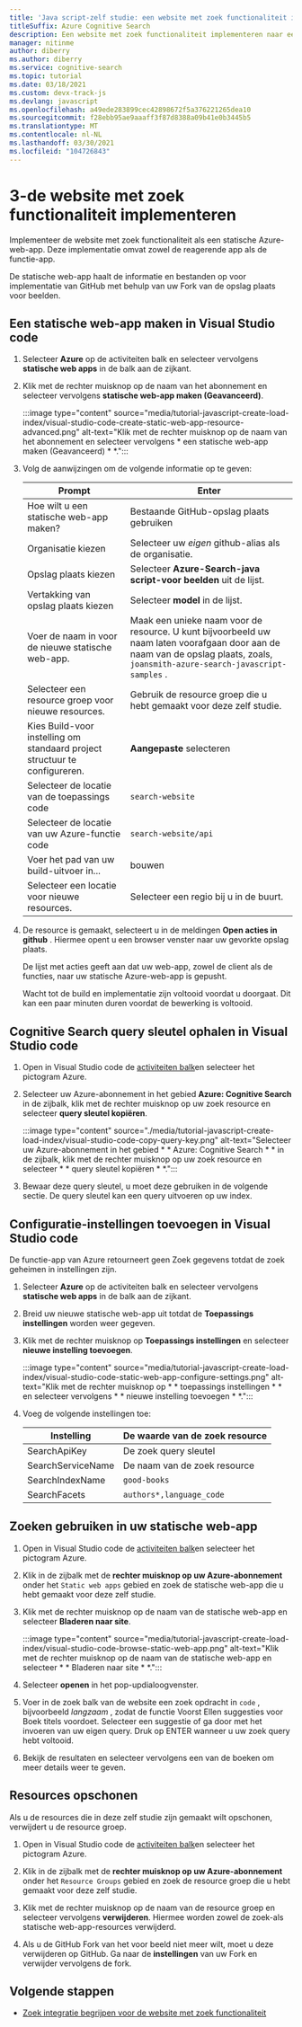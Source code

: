 ```yaml
---
title: 'Java script-zelf studie: een website met zoek functionaliteit implementeren'
titleSuffix: Azure Cognitive Search
description: Een website met zoek functionaliteit implementeren naar een statische web-app van Azure.
manager: nitinme
author: diberry
ms.author: diberry
ms.service: cognitive-search
ms.topic: tutorial
ms.date: 03/18/2021
ms.custom: devx-track-js
ms.devlang: javascript
ms.openlocfilehash: a49ede283899cec42898672f5a376221265dea10
ms.sourcegitcommit: f28ebb95ae9aaaff3f87d8388a09b41e0b3445b5
ms.translationtype: MT
ms.contentlocale: nl-NL
ms.lasthandoff: 03/30/2021
ms.locfileid: "104726843"
---
```

# <a name="3---deploy-the-search-enabled-website"></a>3-de website met zoek functionaliteit implementeren

Implementeer de website met zoek functionaliteit als een statische Azure-web-app. Deze implementatie omvat zowel de reagerende app als de functie-app.  

De statische web-app haalt de informatie en bestanden op voor implementatie van GitHub met behulp van uw Fork van de opslag plaats voor beelden.  

## <a name="create-a-static-web-app-in-visual-studio-code"></a>Een statische web-app maken in Visual Studio code

1. Selecteer **Azure** op de activiteiten balk en selecteer vervolgens **statische web apps** in de balk aan de zijkant. 
1. Klik met de rechter muisknop op de naam van het abonnement en selecteer vervolgens **statische web-app maken (Geavanceerd)**.    

    :::image type="content" source="media/tutorial-javascript-create-load-index/visual-studio-code-create-static-web-app-resource-advanced.png" alt-text="Klik met de rechter muisknop op de naam van het abonnement en selecteer vervolgens * een statische web-app maken (Geavanceerd) * *.":::

1. Volg de aanwijzingen om de volgende informatie op te geven:

    |Prompt|Enter|
    |--|--|
    |Hoe wilt u een statische web-app maken?|Bestaande GitHub-opslag plaats gebruiken|
    |Organisatie kiezen|Selecteer uw _eigen_ github-alias als de organisatie.|
    |Opslag plaats kiezen|Selecteer **Azure-Search-java script-voor beelden** uit de lijst. |
    |Vertakking van opslag plaats kiezen|Selecteer **model** in de lijst. |
    |Voer de naam in voor de nieuwe statische web-app.|Maak een unieke naam voor de resource. U kunt bijvoorbeeld uw naam laten voorafgaan door aan de naam van de opslag plaats, zoals, `joansmith-azure-search-javascript-samples` . |
    |Selecteer een resource groep voor nieuwe resources.|Gebruik de resource groep die u hebt gemaakt voor deze zelf studie.|
    |Kies Build-voor instelling om standaard project structuur te configureren.|**Aangepaste** selecteren|
    |Selecteer de locatie van de toepassings code|`search-website`|
    |Selecteer de locatie van uw Azure-functie code|`search-website/api`|
    |Voer het pad van uw build-uitvoer in...|bouwen|
    |Selecteer een locatie voor nieuwe resources.|Selecteer een regio bij u in de buurt.|

1. De resource is gemaakt, selecteert u in de meldingen **Open acties in github** . Hiermee opent u een browser venster naar uw gevorkte opslag plaats. 

    De lijst met acties geeft aan dat uw web-app, zowel de client als de functies, naar uw statische Azure-web-app is gepusht. 

    Wacht tot de build en implementatie zijn voltooid voordat u doorgaat. Dit kan een paar minuten duren voordat de bewerking is voltooid.

## <a name="get-cognitive-search-query-key-in-visual-studio-code"></a>Cognitive Search query sleutel ophalen in Visual Studio code

1. Open in Visual Studio code de [activiteiten balk](https://code.visualstudio.com/docs/getstarted/userinterface)en selecteer het pictogram Azure. 

1. Selecteer uw Azure-abonnement in het gebied **Azure: Cognitive Search** in de zijbalk, klik met de rechter muisknop op uw zoek resource en selecteer **query sleutel kopiëren**. 

    :::image type="content" source="./media/tutorial-javascript-create-load-index/visual-studio-code-copy-query-key.png" alt-text="Selecteer uw Azure-abonnement in het gebied * * Azure: Cognitive Search * * in de zijbalk, klik met de rechter muisknop op uw zoek resource en selecteer * * query sleutel kopiëren * *.":::

1. Bewaar deze query sleutel, u moet deze gebruiken in de volgende sectie. De query sleutel kan een query uitvoeren op uw index. 

## <a name="add-configuration-settings-in-visual-studio-code"></a>Configuratie-instellingen toevoegen in Visual Studio code

De functie-app van Azure retourneert geen Zoek gegevens totdat de zoek geheimen in instellingen zijn. 

1. Selecteer **Azure** op de activiteiten balk en selecteer vervolgens **statische web apps** in de balk aan de zijkant. 
1. Breid uw nieuwe statische web-app uit totdat de **Toepassings instellingen** worden weer gegeven.
1. Klik met de rechter muisknop op **Toepassings instellingen** en selecteer **nieuwe instelling toevoegen**.

    :::image type="content" source="media/tutorial-javascript-create-load-index/visual-studio-code-static-web-app-configure-settings.png" alt-text="Klik met de rechter muisknop op * * toepassings instellingen * * en selecteer vervolgens * * nieuwe instelling toevoegen * *.":::

1. Voeg de volgende instellingen toe:

    |Instelling|De waarde van de zoek resource|
    |--|--|
    |SearchApiKey|De zoek query sleutel|
    |SearchServiceName|De naam van de zoek resource|
    |SearchIndexName|`good-books`|
    |SearchFacets|`authors*,language_code`|

## <a name="use-search-in-your-static-web-app"></a>Zoeken gebruiken in uw statische web-app

1. Open in Visual Studio code de [activiteiten balk](https://code.visualstudio.com/docs/getstarted/userinterface)en selecteer het pictogram Azure.
1. Klik in de zijbalk met de **rechter muisknop op uw Azure-abonnement** onder het `Static web apps` gebied en zoek de statische web-app die u hebt gemaakt voor deze zelf studie.
1. Klik met de rechter muisknop op de naam van de statische web-app en selecteer **Bladeren naar site**.
    
    :::image type="content" source="media/tutorial-javascript-create-load-index/visual-studio-code-browse-static-web-app.png" alt-text="Klik met de rechter muisknop op de naam van de statische web-app en selecteer * * Bladeren naar site * *.":::    

1. Selecteer **openen** in het pop-updialoogvenster.
1. Voer in de zoek balk van de website een zoek opdracht in `code` , bijvoorbeeld _langzaam_ , zodat de functie Voorst Ellen suggesties voor Boek titels voordoet. Selecteer een suggestie of ga door met het invoeren van uw eigen query. Druk op ENTER wanneer u uw zoek query hebt voltooid. 
1. Bekijk de resultaten en selecteer vervolgens een van de boeken om meer details weer te geven. 

## <a name="clean-up-resources"></a>Resources opschonen

Als u de resources die in deze zelf studie zijn gemaakt wilt opschonen, verwijdert u de resource groep.

1. Open in Visual Studio code de [activiteiten balk](https://code.visualstudio.com/docs/getstarted/userinterface)en selecteer het pictogram Azure. 

1. Klik in de zijbalk met de **rechter muisknop op uw Azure-abonnement** onder het `Resource Groups` gebied en zoek de resource groep die u hebt gemaakt voor deze zelf studie.
1. Klik met de rechter muisknop op de naam van de resource groep en selecteer vervolgens **verwijderen**.
    Hiermee worden zowel de zoek-als statische web-app-resources verwijderd.
1. Als u de GitHub Fork van het voor beeld niet meer wilt, moet u deze verwijderen op GitHub. Ga naar de **instellingen** van uw Fork en verwijder vervolgens de fork. 


## <a name="next-steps"></a>Volgende stappen

* [Zoek integratie begrijpen voor de website met zoek functionaliteit](tutorial-javascript-search-query-integration.md)
